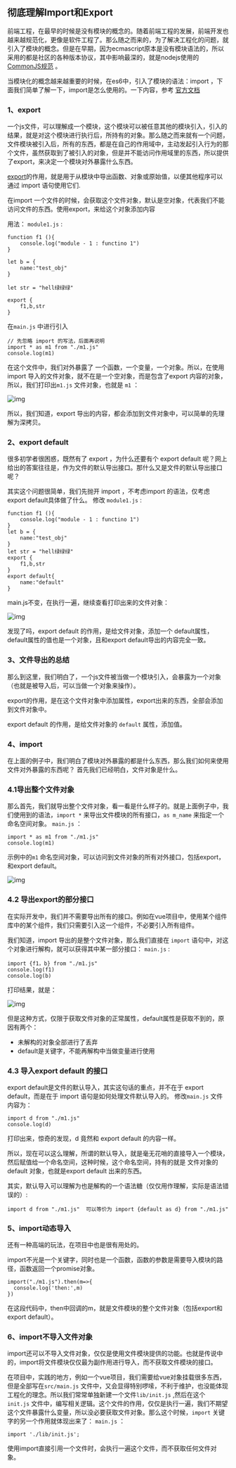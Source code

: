 ## 彻底理解Import和Export

前端工程，在最早的时候是没有模块的概念的。随着前端工程的发展，前端开发也越来越规范化，更像是软件工程了。那么随之而来的，为了解决工程化的问题，就引入了模块的概念。但是在早期，因为ecmascript原本是没有模块语法的，所以采用的都是社区的各种版本协议，其中影响最深的，就是nodejs使用的[CommonJS规范](https://link.zhihu.com/?target=http%3A//www.commonjs.org/) 。

当模块化的概念越来越重要的时候，在es6中，引入了模块的语法：import ，下面我们简单了解一下，import是怎么使用的。一下内容，参考 [官方文档](https://link.zhihu.com/?target=https%3A//developer.mozilla.org/zh-CN/docs/Web/JavaScript/Reference/Statements/import)

### 1、export

一个js文件，可以理解成一个模块，这个模块可以被任意其他的模块引入，引入的结果，就是对这个模块进行执行后，所持有的对象。那么随之而来就有一个问题，文件模块被引入后，所有的东西，都是在自己的作用域中，主动发起引入行为的那个文件，虽然获取到了被引入的对象，但是并不能访问作用域里的东西，所以提供了export，来决定一个模块对外暴露什么东西。

[export](https://link.zhihu.com/?target=https%3A//developer.mozilla.org/zh-CN/docs/Web/JavaScript/Reference/Statements/export)的作用，就是用于从模块中导出函数、对象或原始值，以便其他程序可以通过 import 语句使用它们.

在import 一个文件的时候，会获取这个文件对象，默认是空对象，代表我们不能访问文件的东西。使用export，来给这个对象添加内容

用法：
`module1.js` :

```text
function f1 (){
    console.log("module - 1 : functino 1")
}

let b = {
    name:"test_obj"
}

let str = "hell绿绿绿"

export {
    f1,b,str
}
```

在`main.js` 中进行引入

```text
// 先忽略 import 的写法，后面再说明
import * as m1 from "./m1.js"
console.log(m1)
```

在这个文件中，我们对外暴露了 一个函数，一个变量，一个对象。所以，在使用 import 导入的文件对象，就不在是一个空对象，而是包含了export 内容的对象，所以，我们打印出`m1.js` 文件对象，也就是 `m1` ：

![img](https://pic1.zhimg.com/80/v2-4ec4569a4ed3b7905b85333a18a5e6e4_720w.jpg)


所以，我们知道，export 导出的内容，都会添加到文件对象中，可以简单的先理解为深拷贝。

### 2、export default

很多初学者很困惑，既然有了 export ，为什么还要有个 export default 呢？网上给出的答案往往是，作为文件的默认导出接口。那什么又是文件的默认导出接口呢？

其实这个问题很简单，我们先抛开 import ，不考虑import 的语法，仅考虑 export default具体做了什么。
修改 `module1.js` :

```text
function f1 (){
    console.log("module - 1 : functino 1")
}
let b = {
    name:"test_obj"
}
let str = "hell绿绿绿"
export {
    f1,b,str
}
export default{
    name:"default"
}
```

main.js不变，在执行一遍，继续查看打印出来的文件对象：

![img](https://pic3.zhimg.com/80/v2-20c5f36e520fe778d156ed6c8879e686_720w.jpg)


发现了吗，export default 的作用，是给文件对象，添加一个 default属性，default属性的值也是一个对象，且和export default导出的内容完全一致。

### 3、文件导出的总结

那么到这里，我们明白了，一个js文件被当做一个模块引入，会暴露为一个对象（也就是被导入后，可以当做一个对象来操作）。

export的作用，是在这个文件对象中添加属性，export出来的东西，全部会添加到文件对象中。

export default 的作用，是给文件对象的 `default` 属性，添加值。

### 4、import

在上面的例子中，我们明白了模块对外暴露的都是什么东西，那么我们如何来使用文件对外暴露的东西呢？
首先我们已经明白，文件对象是什么。

### 4.1导出整个文件对象

那么首先，我们就导出整个文件对象，看一看是什么样子的。就是上面例子中，我们使用到的语法，`import *` 来导出文件模块的所有接口，`as m_name` 来指定一个命名空间对象。
`main.js` ：

```text
import * as m1 from "./m1.js"
console.log(m1)
```

示例中的`m1` 命名空间对象，可以访问到文件对象的所有对外接口，包括export，和export default。

![img](https://pic3.zhimg.com/80/v2-20c5f36e520fe778d156ed6c8879e686_720w.jpg)



### 4.2 导出export的部分接口

在实际开发中，我们并不需要导出所有的接口。例如在vue项目中，使用某个组件库中的某个组件，我们只需要引入这一个组件，不必要引入所有组件。

我们知道，import 导出的是整个文件对象，那么我们直接在 `import` 语句中，对这个对象进行解构，就可以获得其中某一部分接口：
`main.js` :

```text
import {f1，b} from "./m1.js"
console.log(f1)
console.log(b)
```

打印结果，就是：

![img](https://pic4.zhimg.com/80/v2-ef416929e128ca558ef7e8eed7abb23f_720w.jpg)


但是这种方式，仅限于获取文件对象的正常属性，default属性是获取不到的，原因有两个：

- 未解构的对象全部进行了丢弃
- default是关键字，不能再解构中当做变量进行使用

### 4.3 导入export default 的接口

export default是文件的默认导入，其实这句话的重点，并不在于 export default，而是在于 import 语句是如何处理文件默认导入的。
修改`main.js` 文件内容为：

```text
import d from "./m1.js"
console.log(d)
```

打印出来，惊奇的发现，d 竟然和 export default 的内容一样。

所以，现在可以这么理解，所谓的默认导入，就是毫无花哨的直接导入一个模块，然后赋值给一个命名空间，这种时候，这个命名空间，持有的就是 文件对象的default 对象，也就是export default 出来的东西。

其实，默认导入可以理解为也是解构的一个语法糖（仅仅用作理解，实际是语法错误的）:

```text
import d from "./m1.js"  可以等价为 import {default as d} from "./m1.js"
```

### 5、import动态导入

还有一种高端的玩法，在项目中也是很有用处的。

import不光是一个关键字，同时也是一个函数，函数的参数是需要导入模块的路径，函数返回一个promise对象。

```text
import("./m1.js").then(m=>{
  console.log('then:',m)
})
```

在这段代码中，then中回调的m，就是文件模块的整个文件对象（包括export和export default）。

### 6、import不导入文件对象

import还可以不导入文件对象，仅仅是使用文件模块提供的功能。也就是传说中的，import将文件模块仅仅最为副作用进行导入，而不获取文件模块的接口。

在项目中，实践的地方，例如一个vue项目，我们需要给vue对象挂载很多东西，但是全部写在`src/main.js` 文件中，又会显得特别啰嗦，不利于维护，也没能体现工程化的理念。所以我们常常单独新建一个文件`lib/init.js` ,然后在这个 `init.js` 文件中，编写相关逻辑。这个文件的作用，仅仅是执行一遍，我们不期望这个文件暴露什么变量，所以没必要获取文件对象。那么这个时候，`import` 关键字的另一个作用就体现出来了：
`main.js` ：

```text
import './lib/init.js';
```

使用import直接引用一个文件时，会执行一遍这个文件，而不获取任何文件对象。